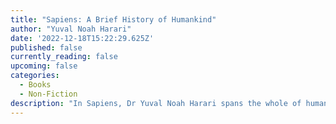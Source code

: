 ```yaml
---
title: "Sapiens: A Brief History of Humankind"
author: "Yuval Noah Harari"
date: '2022-12-18T15:22:29.625Z'
published: false
currently_reading: false
upcoming: false
categories:
  - Books
  - Non-Fiction
description: "In Sapiens, Dr Yuval Noah Harari spans the whole of human history, from the very first humans to walk the earth to the radical – and sometimes devastating – breakthroughs of the Cognitive, Agricultural and Scientific Revolutions. Drawing on insights from biology, anthropology, paleontology and economics, he explores how the currents of history have shaped our human societies, the animals and plants around us, and even our personalities."
---
```

